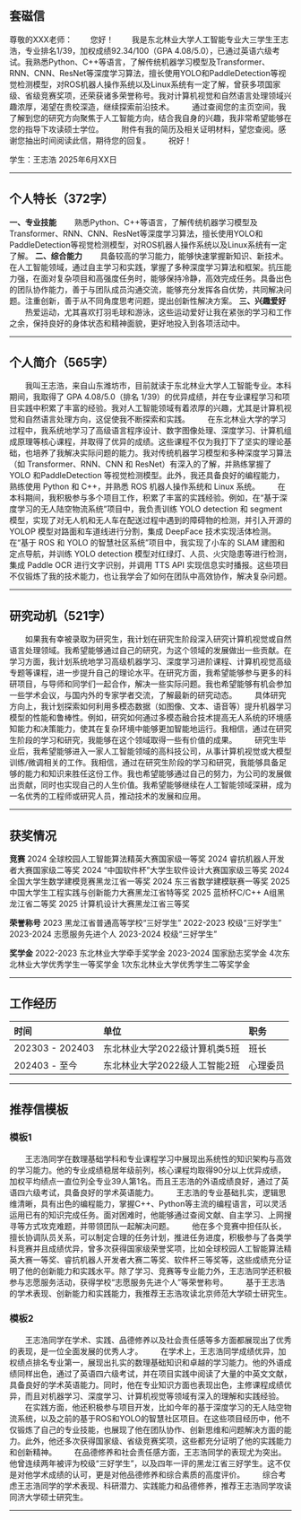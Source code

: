 ## 套磁信

尊敬的XXX老师：
&emsp;&emsp;您好！
&emsp;&emsp;我是东北林业大学人工智能专业大三学生王志浩，专业排名1/39，加权成绩92.34/100（GPA 4.08/5.0），已通过英语六级考试。我熟悉Python、C++等语言，了解传统机器学习模型及Transformer、RNN、CNN、ResNet等深度学习算法，擅长使用YOLO和PaddleDetection等视觉检测模型，对ROS机器人操作系统以及Linux系统有一定了解，曾获多项国家级、省级竞赛奖项，还荣获诸多荣誉称号。我对计算机视觉和自然语言处理领域兴趣浓厚，渴望在贵校深造，继续探索前沿技术。
&emsp;&emsp;通过查阅您的主页空间，我了解到您的研究方向聚焦于人工智能方向，结合我自身的兴趣，我非常希望能够在您的指导下攻读硕士学位。
&emsp;&emsp;附件有我的简历及相关证明材料，望您查阅。感谢您抽出时间阅读此信，期待您的回复。
&emsp;&emsp;祝好！

学生：王志浩
2025年6月XX日

----

## 个人特长（372字）
**一、专业技能**
&emsp;&emsp;熟悉Python、C++等语言，了解传统机器学习模型及Transformer、RNN、CNN、ResNet等深度学习算法，擅长使用YOLO和PaddleDetection等视觉检测模型，对ROS机器人操作系统以及Linux系统有一定了解。
**二、综合能力**
&emsp;&emsp;具备较高的学习能力，能够快速掌握新知识、新技术。在人工智能领域，通过自主学习和实践，掌握了多种深度学习算法和框架。抗压能力强，在面对复杂项目和高强度任务时，能够保持冷静，高效完成任务。具备出色的团队协作能力，善于与团队成员沟通交流，能够充分发挥各自优势，共同解决问题。注重创新，善于从不同角度思考问题，提出创新性解决方案。
**三、兴趣爱好**
&emsp;&emsp;热爱运动，尤其喜欢打羽毛球和游泳，这些运动爱好让我在紧张的学习和工作之余，保持良好的身体状态和精神面貌，更好地投入到各项活动中。

----

## 个人简介（565字）
&emsp;&emsp;我叫王志浩，来自山东潍坊市，目前就读于东北林业大学人工智能专业。本科期间，我取得了 GPA 4.08/5.0（排名 1/39）的优异成绩，并在专业课程学习和项目实践中积累了丰富的经验。我对人工智能领域有着浓厚的兴趣，尤其是计算机视觉和自然语言处理方向，这促使我不断探索和实践。
&emsp;&emsp;在东北林业大学的学习过程中，我系统地学习了高级语言程序设计、数字图像处理、深度学习、计算机组成原理等核心课程，并取得了优异的成绩。这些课程不仅为我打下了坚实的理论基础，也培养了我解决实际问题的能力。我对传统机器学习模型和多种深度学习算法（如 Transformer、RNN、CNN 和 ResNet）有深入的了解，并熟练掌握了 YOLO 和PaddleDetection 等视觉检测模型。此外，我还具备良好的编程能力，熟练使用 Python 和 C++，并熟悉 ROS 机器人操作系统和 Linux 系统。
&emsp;&emsp;在本科期间，我积极参与多个项目工作，积累了丰富的实践经验。例如，在“基于深度学习的无人陆空物流系统”项目中，我负责训练 YOLO detection 和 segment 模型，实现了对无人机和无人车在配送过程中遇到的障碍物的检测，并引入开源的 YOLOP 模型对路面和车道线进行分割，集成 DeepFace 技术实现活体检测。在“基于 ROS 和 YOLO 的智慧社区系统”项目中，我实现了小车的 SLAM 建图和定点导航，并训练 YOLO detection 模型对红绿灯、人员、火灾隐患等进行检测，集成 Paddle OCR 进行文字识别，并调用 TTS API 实现信息实时播报。这些项目不仅锻炼了我的技术能力，也让我学会了如何在团队中高效协作，解决复杂问题。

----

## 研究动机（521字）
&emsp;&emsp;如果我有幸被录取为研究生，我计划在研究生阶段深入研究计算机视觉或自然语言处理领域。我希望能够通过自己的研究，为这个领域的发展做出一些贡献。在学习方面，我计划系统地学习高级机器学习、深度学习进阶课程、计算机视觉高级专题等课程，进一步提升自己的理论水平。在研究方面，我希望能够参与更多的科研项目，与导师和同学们一起合作，解决一些实际问题。我也希望能够有机会参加一些学术会议，与国内外的专家学者交流，了解最新的研究动态。
&emsp;&emsp;具体研究方向上，我计划探索如何利用多模态数据（如图像、文本、语音等）提升机器学习模型的性能和鲁棒性。例如，研究如何通过多模态融合技术提高无人系统的环境感知能力和决策能力，使其在复杂环境中能够更加智能地运行。我相信，通过在研究生阶段的学习和研究，我能够在这个领域取得一些有价值的成果。
&emsp;&emsp;研究生毕业后，我希望能够进入一家人工智能领域的高科技公司，从事计算机视觉或大模型训练/微调相关的工作。我相信，通过在研究生阶段的学习和研究，我能够具备足够的能力和知识来胜任这份工作。我也希望能够通过自己的努力，为公司的发展做出贡献，同时也实现自己的人生价值。我希望能够继续在人工智能领域深耕，成为一名优秀的工程师或研究人员，推动技术的发展和应用。

----

## 获奖情况
**竞赛**
2024 全球校园人工智能算法精英大赛国家级一等奖
2024 睿抗机器人开发者大赛国家级二等奖
2024 “中国软件杯”大学生软件设计大赛国家级三等奖
2024 全国大学生数学建模竞赛黑龙江省一等奖
2024 东三省数学建模联赛一等奖
2025 中国大学生工程实践与创新能力大赛黑龙江省特等奖
2025 蓝桥杯C/C++ A组黑龙江省二等奖
2025 计算机设计大赛黑龙江省三等奖

**荣誉称号**
2023 黑龙江省普通高等学校“三好学生”
2022-2023 校级“三好学生”
2023-2024 志愿服务先进个人
2023-2024 校级“三好学生”

**奖学金**
2022-2023 东北林业大学牵手奖学金
2023-2024 国家励志奖学金
4次东北林业大学优秀学生一等奖学金
1次东北林业大学优秀学生二等奖学金

----

## 工作经历
| 时间            | 单位              | 职务   |
| :-------------- | :---------------- | :--- |
| 202303 - 202403 | 东北林业大学2022级计算机类5班 | 班长   |
| 202403 - 至今     | 东北林业大学2022级人工智能2班 | 心理委员 |

----

## 推荐信模板
### 模板1
&emsp;&emsp;王志浩同学在数理基础学科和专业课程学习中展现出系统性的知识架构与高效的学习能力。他的专业成绩稳居年级前列，核心课程均取得90分以上优异成绩，加权平均绩点一直位列全专业39人第1名。而且王志浩的外语成绩良好，通过了英语四六级考试，具备良好的学术英语能力。
&emsp;&emsp;王志浩的专业基础扎实，逻辑思维清晰，具有出色的编程能力，掌握C++、Python等主流的编程语言，可以灵活运用已有的知识完成任务。面对困难时，他能够通过查阅文献、自主学习、上网搜寻等方式攻克难题，并带领团队一起解决问题。
&emsp;&emsp;他在多个竞赛中担任队长，擅长协调队员关系，可以制定合理的任务计划，推进任务进度，积极参与了各类学科竞赛并且成绩优异，曾多次获得国家级荣誉奖项，比如全球校园人工智能算法精英大赛一等奖、睿抗机器人开发者大赛二等奖、软件杯三等奖等，这些成绩充分证明了他的创新能力和实践水平。除了学习、竞赛等专业能力外，王志浩同学还积极参与志愿服务活动，获得学校“志愿服务先进个人”等荣誉称号。
&emsp;&emsp;基于王志浩的学术表现、创新能力和实践能力，我推荐王志浩攻读北京师范大学硕士研究生。


### 模板2
&emsp;&emsp;王志浩同学在学术、实践、品德修养以及社会责任感等多方面都展现出了优秀的表现，是一位全面发展的优秀人才。
&emsp;&emsp;在学术上，王志浩同学成绩优异，加权绩点排名专业第一，展现出扎实的数理基础知识和卓越的学习能力。他的外语成绩同样出色，通过了英语四六级考试，并在项目实践中阅读了大量的中英文文献，具备良好的学术英语能力。同时，他在专业知识方面也表现出色，主修课程成绩优异，而且对机器学习、深度学习、计算机视觉等领域有深入的理解和实践经验。
&emsp;&emsp;在实践方面，他还积极参与项目开发，比如今年的基于深度学习的无人陆空物流系统，以及之前的基于ROS和YOLO的智慧社区项目。在这些项目经历中，他不仅锻炼了自己的专业技能，也展现了他在团队协作、创新思维和问题解决方面的能力。此外，他还多次获得国家级、省级竞赛奖项，这些都充分证明了他的实践能力和创新精神。
&emsp;&emsp;在品德修养和社会责任感方面，王志浩同学的表现尤为突出。他曾连续两年被评为校级“三好学生”，以及四年一评的黑龙江省三好学生。这不仅是对他学术成绩的认可，更是对他品德修养和综合素质的高度评价。
&emsp;&emsp;综合考虑王志浩同学的学术表现、科研潜力、实践能力和品德修养，推荐王志浩同学攻读同济大学硕士研究生。

----

